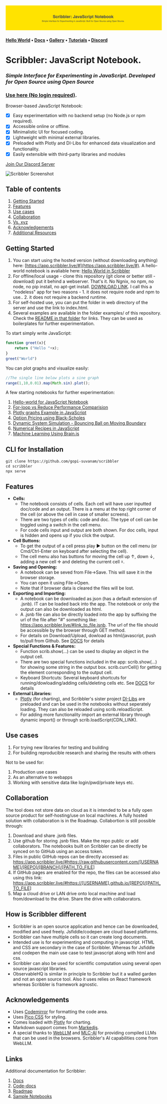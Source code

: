 ![Banner](images/banner.png)

#### [Hello World](https://app.scribble.live) • [Docs](https://scribbler.live/docs)  • [Gallery](https://scribbler.live/samples.html) • [Tutorials](https://scribbler.live/tutorials) • [Discord](https://discord.com/invite/uxNSsWunwU) 


# Scribbler: JavaScript Notebook. 
### _Simple Interface for Experimenting in JavaScript. Developed for Open Source using Open Source_
### [Use here (No login required)](https://app.scribbler.live/#github:gopi-suvanam/jsnb/examples/Hello-world.jsnb). 

Browser-based JavaScript Notebook:
- [x] Easy experimentation with no backend setup (no Node.js or npm required).
- [x] Accessible online or offline.
- [x] Minimalistic UI for focused coding.
- [x] Lightweight with minimal external libraries.
- [x] Preloaded with Plotly and DI-Libs for enhanced data visualization and functionality.
- [x] Easily extensible with third-party libraries and modules

[Join Our Discord Server](https://discord.com/invite/uxNSsWunwU)

![Scribbler Screenshot](images/Scribbler-SS.png)

## Table of contents
<!-- toc -->
1. [Getting Started](#getting-started)
2. [Features](#features)
3. [Use cases](#use-cases)
4. [Collaboration](#collaboration)
5. [Vs. xyz](#how-is-scribbler-different)
6. [Acknowledgements](#acknowledgements)
7. [Additional Resources](#links)

## Getting Started
1. You can start using the hosted version (without downloading anything) here: [https://app.scribbler.live/#](https://app.scribbler.live/#). A hello-world notebook is avaliable here: [Hello World in Scribbler](https://app.scribbler.live)
3. For offline/local usage - clone this repository (git clone or better still - download) put it behind a webserver. That's it. No Ngnix, no npm, no node, no pip install, no apt-get install. [DOWNLOAD LINK](https://github.com/gopi-suvanam/scribbler/archive/refs/heads/main.zip). I call this a "nodeless" app for two reasons - 1. it does not require node and npm to use.. 2. it does not require a backend runtime.
4. For self-hosted use, you can put the folder in web directory of the server and use the link to index.html.
5. Several examples are available in the folder examples/ of this repository. Check the [README in that folder](./examples/README.md) for links. They can be used as boilerplates for further experimentation.

To start simply write JavaScript:
```javascript
function greet(x){
    return ("Hello "+x);
}
greet("World")
```

You can plot graphs and visualize easily:
```javascript
//The single line below plots a sine graph
range(1,10,0.01).map(Math.sin).plot();
```
A few starting notebooks for further experimentation:
1. [Hello-world for JavaScript Notebook](https://app.scribbler.live/#./examples/Hello-world.jsnb)
2. [For-loop vs Reduce Performance Comparision](https://app.scribbler.live/#./examples/Timing-experiment.jsnb)
3. [Plotly graphs Example in JavaScript](https://app.scribbler.live/#./examples/Plotly-Example.jsnb)
4. [Option Pricing using Black-Scholes](https://app.scribbler.live/#./examples/Black-Scholes.jsnb)
5. [Dynamic System Simulation - Bouncing Ball on Moving Boundary](https://app.scribbler.live/#./examples/Dynamic-Simulation.jsnb)
6. [Numerical Recipes in JavaScript](https://app.scribbler.live/#./examples/Numerical-Analysis-Recipes.jsnb)
7. [Machine Learning Using Brain.js](https://app.scribbler.live/#./examples/Decentralized-ML-Model-Storage.jsnb)

## CLI for Installation
```
git clone https://github.com/gopi-suvanam/scribbler
cd scribbler
npx serve
```
## Features
- **Cells:**
    - The notebook consists of cells. Each cell will have user inputted doc/code and an output. There is a menu at the top right corner of the cell (or above the cell in case of smaller screens).
    - There are two types of cells: code and doc. The type of cell can be toggled using a switch in the cell menu.
    - For code cells input and output are both shown. For doc cells, input is hidden and opens up if you click the output.
- **Cell Buttons:**
    - To get the output of a cell press play ► button on the cell menu (or Cmd/Ctrl-Enter on keyboard after selecting the cell).
    - The cell menu also has buttons for moving the cell up ↑, down ↓, adding a new cell ✛ and deleting the current cell ☓.
- **Saving and Opening:**
    - A notebook can be seved from File->Save. This will save it in the browser storage.
    - You can open it using File->Open.
    - Note that if browser data is cleared the files will be lost.
- **Exporting and Importing:**
    - A notebook can be downloaded as json (has a default extension of .jsnb). IT can be loaded back into the app. The notebook or only the output can also be downloaded as html.
    - A .jsnb file can also be directly loaded into the app by suffixing the url of the file after "#" something like: https://app.scribbler.live/#link_to_file.jsnb. The url of the file should be accessible by the browser through GET method.
    - For details on Download/Upload, dowload as html/javascript, push to/pull from Github. See [DOCS](DOCS.md#exporting-importing) for details
- **Special Functions & Features:**
    - Function scrib.show(...) can be used to display an object in the output cell.
    - There are two special functions included in the app: scrib.show(...) for showing some string in the output box. scrib.currCell() for getting the element corresponding to the output cell.
    - Keyboard Shortcuts: Several keyboard shortcuts for running/dowloading/adding cells/deleting cells etc. See [DOCS](DOCS.md#keyboard-shortcuts) for details
- **External Libraries:**    
    - [Plotly](https://github.com/plotly/plotly.js) (for charting), and Scribbler's sister project [DI-Libs](https://github.com/gopi-suvanam/di-libs) are preloaded and can be used in the notebooks without seperately loading. They can also be reloaded using scrib.reloadScript.
    - For adding more functionality import an external library through dynamic import() or through scrib.loadScript(CDN_LINK).

## Use cases
1. For trying new libraries for testing and building
2. For building reproducible research and sharing the results with others

Not to be used for:
1. Production use cases
2. As an alternative to webapps
3. Working with sensitive data like login/pwd/private keys etc.

## Collaboration
The tool does not store data on cloud as it is intended to be a fully open source product for self-hosting/use on local machines. A fully hosted solution with collaboration is in the Roadmap. Collabortion is still possible through:
1. Download and share .jsnb files.
2. Use github for storing .jsnb files. Make the repo public or add collaborators. The notebooks built on Scribbler can be directly be synced on to GitHub using an access token.
3. Files in public GitHub repos can be directly accessed as: https://app.scribbler.live/#https://raw.githubusercontent.com/[USERNAME]/[REPO]/[BRANCH]/[PATH_TO_FILE]
4. If GitHub pages are enabled for the repo, the files can be accessed also using this link: https://app.scribbler.live/#https://[USERNAME].github.io/[REPO]/[PATH_TO_FILE]
5. Map a cloud drive or LAN drive onto local machine and load from/download to the drive. Share the drive with collaborators.

## How is Scribbler different
- Scribbler is an open source application and hence can be downloaded, modified and used freely. Jsfiddle/codepen are cloud based platforms.
- Scribbler can have multiple cells so it can create long documents.
- Intended use is for experimenting and computing in javascript. HTML and CSS are secondary in the case of Scribbler. Whereas for Jsfiddle and codepen the main use case to test javascript along with html and css.
- Scribbler can also be used for scientific computation using several open source javascript libraries.
- ObservableHQ is similar in principle to Scribbler but it a walled garden and not an open source tool. Also it uses relies on React framework whereas Scribbler is framework agnostic.

## Acknowledgements
- Uses [Codemirror](https://github.com/codemirror) for formatting the code area.
- Uses [Pico CSS](https://github.com/picocss/pico) for styling.
- Comes loaded with [Plotly](https://github.com/plotly/plotly.js) for charting.
- Markdown support comes from [Markedjs](https://github.com/markedjs/marked).
- A special thanks to [WebLLM](https://github.com/mlc-ai/web-llm) and [MLC-AI](https://mlc.ai/) for providing compiled LLMs that can be used in the browsers. Scribbler's AI capabilities come from WebLLM.

## Links

Additional documentation for Scribbler:
1. [Docs](https://github.com/gopi-suvanam/jsnb/blob/main/DOCS.md)
2. [Code-docs](https://github.com/gopi-suvanam/jsnb/blob/main/CODE-DOCS.md)
3. [Roadmap](https://github.com/gopi-suvanam/jsnb/blob/main/ROADMAP.md)
4. [Sample Notebooks](https://github.com/gopi-suvanam/jsnb/blob/main/examples/README.md)

